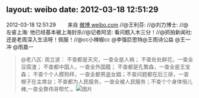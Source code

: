 layout: weibo
date: 2012-03-18 12:51:29
---
<meta name="referrer" content="no-referrer" />

2012-03-18 12:51:29  &nbsp;&nbsp;&nbsp;&nbsp;&nbsp;&nbsp; 来自 <a href="http://weibo.com/" rel="nofollow">微博 weibo.com</a>
//@王利芬: //@刘力博士: //@左睿上海: 他已经基本被上海封杀//@记者阿坚: 看问题入木三分！//@抓拍新闻社: 还是老周深入生活呀！佩服！//@cc小辣椒cc @李强巨思特@王雨诗公益 @王一冲 @雨晨一
>  @老八区: 周立波： 不查都是天灾，一查全是人祸； 不查处处鲜花，一查全豆腐渣； 不查都中国人，一查全外国籍； 不查都是孔繁森，一查全是王宝森； 不查个个人模狗样，一查全都男盗女娼；不查问题都在后三排，一查根子在主席台；不查都为人民服务，一查全被人民服务；不查个个身体倍儿棒,一查全靠伟哥帮忙.。 ​​​
>  ![图片](https://ww1.sinaimg.cn/large/7be469c3jw1dr3lm97cxtj.jpg)
